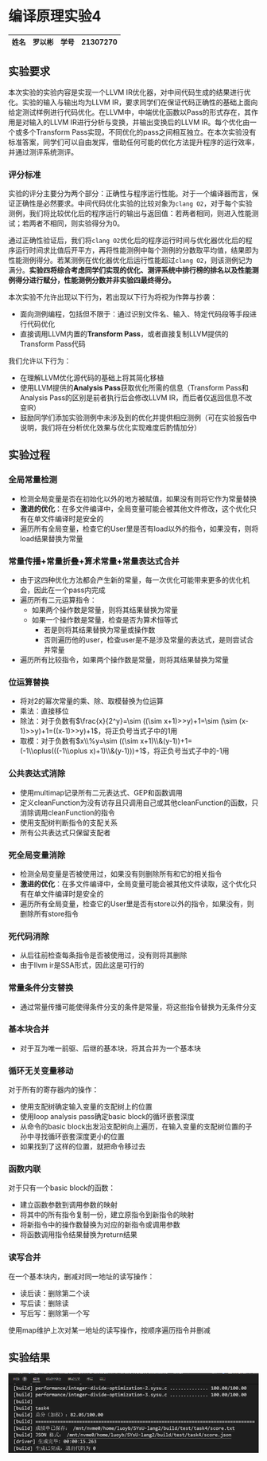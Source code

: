 # 编译原理实验4
|姓名|罗以彬|学号|21307270|
|---|---|---|---|

## 实验要求
本次实验的实验内容是实现一个LLVM IR优化器，对中间代码生成的结果进行优化。实验的输入与输出均为LLVM IR，要求同学们在保证代码正确性的基础上面向给定测试样例进行代码优化。在LLVM中，中端优化函数以Pass的形式存在，其作用是对输入的LLVM IR进行分析与变换，并输出变换后的LLVM IR。每个优化由一个或多个Transform Pass实现，不同优化的pass之间相互独立。在本次实验没有标准答案，同学们可以自由发挥，借助任何可能的优化方法提升程序的运行效率，并通过测评系统测评。

### 评分标准
实验的评分主要分为两个部分：正确性与程序运行性能。对于一个编译器而言，保证正确性是必然要求。中间代码优化实验的比较对象为`clang O2`，对于每个实验测例，我们将比较优化后的程序运行的输出与返回值：若两者相同，则进入性能测试；若两者不相同，则实验得分为0。

通过正确性验证后，我们将`clang O2`优化后的程序运行时间与优化器优化后的程序运行时间求比值后开平方，再将性能测例中每个测例的分数取平均值，结果即为性能测例得分。若某测例在优化器优化后运行性能超过`clang O2`，则该测例记为满分。**实验四将综合考虑同学们实现的优化、测评系统中排行榜的排名以及性能测例得分进行赋分，性能测例分数并非实验四最终得分。**

本次实验不允许出现以下行为，若出现以下行为将视为作弊与抄袭：

* 面向测例编程，包括但不限于：通过识别文件名、输入、特定代码段等手段进行代码优化
* 直接调用LLVM内置的**Transform Pass**，或者直接复制LLVM提供的Transform Pass代码

我们允许以下行为：

* 在理解LLVM优化源代码的基础上将其简化移植
* 使用LLVM提供的**Analysis Pass**获取优化所需的信息（Transform Pass和Analysis Pass的区别是前者执行后会修改LLVM IR，而后者仅返回信息不改变IR）
* 鼓励同学们添加实验测例中未涉及到的优化并提供相应测例（可在实验报告中说明，我们将在分析优化效果与优化实现难度后酌情加分）

## 实验过程
### 全局常量检测
- 检测全局变量是否在初始化以外的地方被赋值，如果没有则将它作为常量替换
- **激进的优化**：在多文件编译中，全局变量可能会被其他文件修改，这个优化只有在单文件编译时是安全的
- 遍历所有全局变量，检查它的User里是否有load以外的指令，如果没有，则将load结果替换为常量

### 常量传播+常量折叠+算术常量+常量表达式合并
- 由于这四种优化方法都会产生新的常量，每一次优化可能带来更多的优化机会，因此在一个pass内完成
- 遍历所有二元运算指令：
  - 如果两个操作数是常量，则将其结果替换为常量
  - 如果一个操作数是常量，检查是否为算术恒等式
    - 若是则将其结果替换为常量或操作数
    - 否则遍历他的user，检查user是不是涉及常量的表达式，是则尝试合并常量
- 遍历所有比较指令，如果两个操作数是常量，则将其结果替换为常量

### 位运算替换
- 将对2的幂次常量的乘、除、取模替换为位运算
- 乘法：直接移位
- 除法：对于负数有$\frac{x}{2^y}=\sim ((\sim x+1)>>y)+1=\sim (\sim (x-1)>>y)+1=((x-1)>>y)+1$，将正负号当式子中的1用
- 取模：对于负数有$x\\%y=\sim ((\sim x+1)\\&(y-1))+1=(-1\\oplus(((-1\\oplus x)+1)\\&(y-1)))+1$，将正负号当式子中的-1用

### 公共表达式消除
- 使用multimap记录所有二元表达式、GEP和函数调用
- 定义cleanFunction为没有访存且只调用自己或其他cleanFunction的函数，只消除调用cleanFunction的指令
- 使用支配树判断指令的支配关系
- 所有公共表达式只保留支配者

### 死全局变量消除
- 检测全局变量是否被使用过，如果没有则删除所有和它的相关指令
- **激进的优化**：在多文件编译中，全局变量可能会被其他文件读取，这个优化只有在单文件编译时是安全的
- 遍历所有全局变量，检查它的User里是否有store以外的指令，如果没有，则删除所有store指令

### 死代码消除
- 从后往前检查每条指令是否被使用过，没有则将其删除
- 由于llvm ir是SSA形式，因此这是可行的

### 常量条件分支替换
- 通过常量传播可能使得条件分支的条件是常量，将这些指令替换为无条件分支

### 基本块合并
- 对于互为唯一前驱、后继的基本块，将其合并为一个基本块

### 循环无关变量移动
对于所有的寄存器内的操作：
- 使用支配树确定输入变量的支配树上的位置
- 使用loop analysis pass确定basic block的循环嵌套深度
- 从命令的basic block出发沿支配树向上遍历，在输入变量的支配树位置的子孙中寻找循环嵌套深度更小的位置
- 如果找到了这样的位置，就把命令移过去

### 函数内联
对于只有一个basic block的函数：
- 建立函数参数到调用参数的映射
- 将其中的所有指令复制一份，建立原指令到新指令的映射
- 将新指令中的操作数替换为对应的新指令或调用参数
- 将函数调用指令结果替换为return结果

### 读写合并
在一个基本块内，删减对同一地址的读写操作：
- 读后读：删除第二个读
- 写后读：删除读
- 写后写：删除第一个写

使用map维护上次对某一地址的读写操作，按顺序遍历指令并删减

## 实验结果
![alt text](./result.png)
